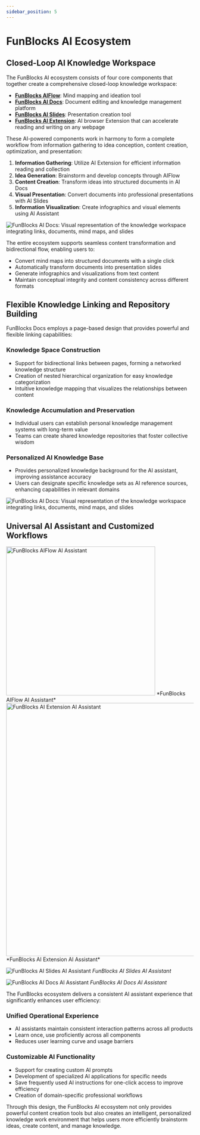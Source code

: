 ```yaml
---
sidebar_position: 5
---
```


# FunBlocks AI Ecosystem

## Closed-Loop AI Knowledge Workspace

The FunBlocks AI ecosystem consists of four core components that together create a comprehensive closed-loop knowledge workspace:

- **[FunBlocks AIFlow](/aiflow)**: Mind mapping and ideation tool
- **[FunBlocks AI Docs](/aidocs)**: Document editing and knowledge management platform
- **[FunBlocks AI Slides](/slides)**: Presentation creation tool
- **[FunBlocks AI Extension](https://chromewebstore.google.com/detail/funblocks-ai-your-ultimat/coodnehmocjfaandkbeknihiagfccoid)**: AI browser Extension that can accelerate reading and writing on any webpage

These AI-powered components work in harmony to form a complete workflow from information gathering to idea conception, content creation, optimization, and presentation:

1. **Information Gathering**: Utilize AI Extension for efficient information reading and collection
2. **Idea Generation**: Brainstorm and develop concepts through AIFlow
3. **Content Creation**: Transform ideas into structured documents in AI Docs
4. **Visual Presentation**: Convert documents into professional presentations with AI Slides
5. **Information Visualization**: Create infographics and visual elements using AI Assistant

![FunBlocks AI Docs: Visual representation of the knowledge workspace integrating links, documents, mind maps, and slides](/img/portfolio/fullsize/ai_workspace.png)

The entire ecosystem supports seamless content transformation and bidirectional flow, enabling users to:
- Convert mind maps into structured documents with a single click
- Automatically transform documents into presentation slides
- Generate infographics and visualizations from text content
- Maintain conceptual integrity and content consistency across different formats

## Flexible Knowledge Linking and Repository Building

FunBlocks Docs employs a page-based design that provides powerful and flexible linking capabilities:

### Knowledge Space Construction
- Support for bidirectional links between pages, forming a networked knowledge structure
- Creation of nested hierarchical organization for easy knowledge categorization
- Intuitive knowledge mapping that visualizes the relationships between content

### Knowledge Accumulation and Preservation
- Individual users can establish personal knowledge management systems with long-term value
- Teams can create shared knowledge repositories that foster collective wisdom

### Personalized AI Knowledge Base
- Provides personalized knowledge background for the AI assistant, improving assistance accuracy
- Users can designate specific knowledge sets as AI reference sources, enhancing capabilities in relevant domains

![FunBlocks AI Docs: Visual representation of the knowledge workspace integrating links, documents, mind maps, and slides](/img/portfolio/fullsize/ai_writer_workspace.png)

## Universal AI Assistant and Customized Workflows

<img src="/img/portfolio/fullsize/aiflow_ai_menu.png" width="400" alt="FunBlocks AIFlow AI Assistant"/> 
*FunBlocks AIFlow AI Assistant*

<img src="/img/portfolio/fullsize/ai_reading_en.png" width="680" alt="FunBlocks AI Extension AI Assistant"/> 
*FunBlocks AI Extension AI Assistant*

![FunBlocks AI Slides AI Assistant](/img/portfolio/fullsize/slides.png)
*FunBlocks AI Slides AI Assistant*

![FunBlocks AI Docs AI Assistant](/img/portfolio/thumbnails/ai_writer_infographic_assistant.png)
*FunBlocks AI Docs AI Assistant*

The FunBlocks ecosystem delivers a consistent AI assistant experience that significantly enhances user efficiency:

### Unified Operational Experience
- AI assistants maintain consistent interaction patterns across all products
- Learn once, use proficiently across all components
- Reduces user learning curve and usage barriers

### Customizable AI Functionality
- Support for creating custom AI prompts
- Development of specialized AI applications for specific needs
- Save frequently used AI instructions for one-click access to improve efficiency
- Creation of domain-specific professional workflows

Through this design, the FunBlocks AI ecosystem not only provides powerful content creation tools but also creates an intelligent, personalized knowledge work environment that helps users more efficiently brainstorm ideas, create content, and manage knowledge.